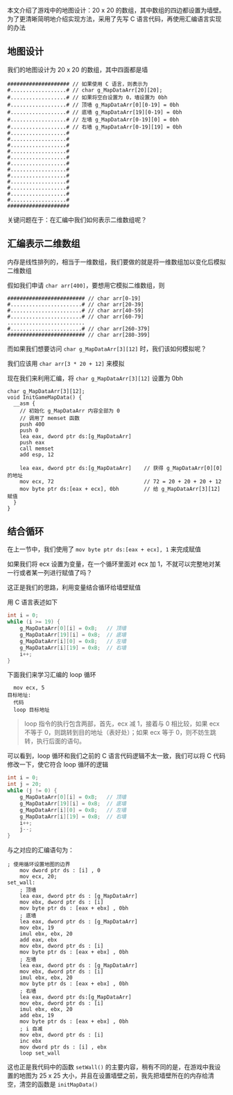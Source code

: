 本文介绍了游戏中的地图设计：20 x 20 的数组，其中数组的四边都设置为墙壁。为了更清晰简明地介绍实现方法，采用了先写 C 语言代码，再使用汇编语言实现的办法

## 地图设计

我们的地图设计为 20 x 20 的数组，其中四面都是墙 

```
#################### // 如果使用 C 语言，则表示为
#..................# // char g_MapDataArr[20][20];
#..................# // 如果将空白设置为 0，墙设置为 0bh
#..................# // 顶墙 g_MapDataArr[0][0-19] = 0bh
#..................# // 底墙 g_MapDataArr[19][0-19] = 0bh
#..................# // 左墙 g_MapDataArr[0-19][0] = 0bh
#..................# // 右墙 g_MapDataArr[0-19][19] = 0bh
#..................#
#..................#
#..................#
#..................#
#..................#
#..................#
#..................#
#..................#
#..................#
#..................#
#..................#
#..................#
####################
```

关键问题在于：在汇编中我们如何表示二维数组呢？

## 汇编表示二维数组

内存是线性排列的，相当于一维数组，我们要做的就是将一维数组加以变化后模拟二维数组

假如我们申请 `char arr[400]`，要想用它模拟二维数组，则

```
######################### // char arr[0-19]
#.......................# // char arr[20-39]
#.......................# // char arr[40-59]
#.......................# // char arr[60-79]
.........................
#.......................# // char arr[260-379]
######################### // char arr[280-399]
```

而如果我们想要访问 `char g_MapDataArr[3][12]` 时，我们该如何模拟呢？

我们应该用 `char arr[3 * 20 + 12]` 来模拟

现在我们来利用汇编，将 `char g_MapDataArr[3][12]` 设置为 0bh

```
char g_MapDataArr[3][12];
void InitGameMapData() {
  __asm {
    // 初始化 g_MapDataArr 内容全部为 0
    // 调用了 memset 函数
    push 400
    push 0
    lea eax, dword ptr ds:[g_MapDataArr]
    push eax
    call memset
    add esp, 12
    
    lea eax, dword ptr ds:[g_MapDataArr]	// 获得 g_MapDataArr[0][0] 的地址
    mov ecx, 72								// 72 = 20 + 20 + 20 + 12
    mov byte ptr ds:[eax + ecx], 0bh		// 给 g_MapDataArr[3][12] 赋值
  }
}
```

## 结合循环

在上一节中，我们使用了 `mov byte ptr ds:[eax + ecx], 1` 来完成赋值

如果我们将 ecx 设置为变量，在一个循环里面对 ecx 加 1，不就可以完整地对某一行或者某一列进行赋值了吗？

这正是我们的思路，利用变量结合循环给墙壁赋值

用 C 语言表述如下

```c
int i = 0;
while (i >= 19) {
    g_MapDataArr[0][i] = 0xB;	// 顶墙
    g_MapDataArr[19][i] = 0xB;	// 底墙
    g_MapDataArr[i][0] = 0xB;	// 左墙
    g_MapDataArr[i][19] = 0xB;	// 右墙
    i++;
}
```

下面我们来学习汇编的 loop 循环

```
  mov ecx, 5
目标地址:
  代码
  loop 目标地址
```

> loop 指令的执行包含两部，首先，ecx 减 1，接着与 0 相比较，如果 ecx 不等于 0，则跳转到目的地址（表好处）；如果 ecx 等于 0，则不妨生跳转，执行后面的语句。

可以看到，loop 循环和我们之前的 C 语言代码逻辑不太一致，我们可以将 C 代码修改一下，使它符合 loop 循环的逻辑

```c
int i = 0;
int j = 20;
while (j != 0) {
    g_MapDataArr[0][i] = 0xB;	// 顶墙
    g_MapDataArr[19][i] = 0xB;	// 底墙
    g_MapDataArr[i][0] = 0xB;	// 左墙
    g_MapDataArr[i][19] = 0xB;	// 右墙
    i++;
    j--;
}
```

与之对应的汇编语句为：

```
; 使用循环设置地图的边界
    mov dword ptr ds : [i] , 0
    mov ecx, 20;
set_wall:
    ; 顶墙
    lea eax, dword ptr ds : [g_MapDataArr]
    mov ebx, dword ptr ds : [i]
    mov byte ptr ds : [eax + ebx] , 0bh
    ; 底墙
    lea eax, dword ptr ds : [g_MapDataArr]
    mov ebx, 19
    imul ebx, ebx, 20
    add eax, ebx
    mov ebx, dword ptr ds : [i]
    mov byte ptr ds : [eax + ebx] , 0bh
    ; 左墙
    lea eax, dword ptr ds : [g_MapDataArr]
    mov ebx, dword ptr ds : [i]
    imul ebx, ebx, 20
    mov byte ptr ds : [eax + ebx] , 0bh
    ; 右墙
    lea eax, dword ptr ds:[g_MapDataArr]
    mov ebx, dword ptr ds : [i]
    imul ebx, ebx, 20
    add ebx, 19
    mov byte ptr ds : [eax + ebx] , 0bh
    ; i 自减
    mov ebx, dword ptr ds : [i]
    inc ebx
    mov dword ptr ds : [i] , ebx
    loop set_wall
```

这也正是我代码中的函数 `setWall()` 的主要内容，稍有不同的是，在游戏中我设置的地图为 25 x 25 大小，并且在设置墙壁之前，我先把墙壁所在的内存给清空，清空的函数是 `initMapData()`
